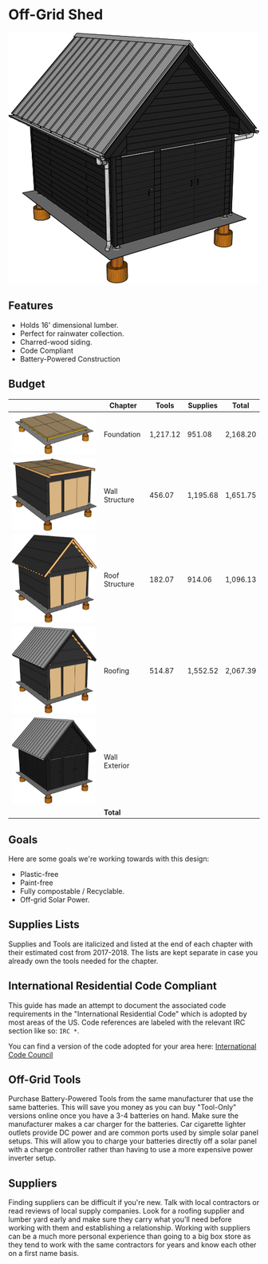 # Off-Grid Shed

![](05%20Wall%20Exterior/images/E08.svg)

## Features

* Holds 16' dimensional lumber.
* Perfect for rainwater collection.
* Charred-wood siding.
* Code Compliant
* Battery-Powered Construction

## Budget

| | Chapter | Tools | Supplies | Total |
|---|---|---|---|---|
| ![](01%20Foundation/images/A08.svg) | Foundation | 1,217.12 | 951.08 | 2,168.20 |
| ![](02%20Wall%20Structure/images/B09.svg) | Wall Structure | 456.07 | 1,195.68 | 1,651.75 |
| ![](03%20Roof%20Structure/images/C10.svg) | Roof Structure | 182.07 | 914.06 | 1,096.13
| ![](04%20Roofing/images/D04.svg) | Roofing | 514.87 | 1,552.52 | 2,067.39 |
| ![](05%20Wall%20Exterior/images/E06.svg) | Wall Exterior | | |
|| **Total** | | |  |
## Goals

Here are some goals we're working towards with this design:

* Plastic-free
* Paint-free
* Fully compostable / Recyclable.
* Off-grid Solar Power.

## Supplies Lists

Supplies and Tools are italicized and listed  at the end of each chapter with their estimated cost from 2017-2018. The lists are kept separate in case you already own the tools needed for the chapter.

## International Residential Code Compliant

This guide has made an attempt to document the associated code requirements in the "International Residential Code" which is adopted by most areas of the US. Code references are labeled with the relevant IRC section like so: `IRC *`.

You can find a version of the code adopted for your area here:
[International Code Council](https://codes.iccsafe.org/public/)

## Off-Grid Tools

Purchase Battery-Powered Tools from the same manufacturer that use the same batteries. This will save you money as you can buy "Tool-Only" versions online once you have a 3-4 batteries on hand. Make sure the manufacturer makes a car charger for the batteries. Car cigarette lighter outlets provide DC power and are common ports used by simple solar panel setups. This will allow you to charge your batteries directly off a solar panel with a charge controller rather than having to use a more expensive power inverter setup.

## Suppliers

Finding suppliers can be difficult if you're new. Talk with local contractors or read reviews of local supply companies. Look for a roofing supplier and lumber yard early and make sure they carry what you'll need before working with them and establishing a relationship. Working with suppliers can be a much more personal experience than going to a big box store as they tend to work with the same contractors for years and know each other on a first name basis.
